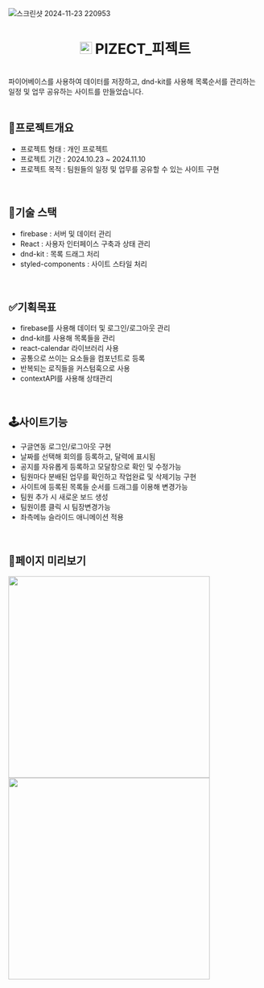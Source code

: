 ![스크린샷 2024-11-23 220953](https://github.com/user-attachments/assets/9138a968-f777-4524-9184-2a402714e019)

<div align="center">
  <h1>
    <img src='https://github.com/user-attachments/assets/8a21c23e-c46c-4dd1-9be0-f6cb7b2b651a' display='inline' width='24px'/>
    PIZECT_피젝트
  </h1>
  <br />
</div>
파이어베이스를 사용하여 데이터를 저장하고, dnd-kit를 사용해 목록순서를 관리하는 일정 및 업무 공유하는 사이트를 만들었습니다.
<br/>
<br />

## 🌟프로젝트개요

- 프로젝트 형태 : 개인 프로젝트
- 프로젝트 기간 : 2024.10.23 ~ 2024.11.10
- 프로젝트 목적 : 팀원들의 일정 및 업무를 공유할 수 있는 사이트 구현

<br />

## 🔨기술 스택

- firebase : 서버 및 데이터 관리
- React : 사용자 인터페이스 구축과 상태 관리
- dnd-kit : 목록 드래그 처리
- styled-components : 사이트 스타일 처리

<br />

## ✅기획목표

- firebase를 사용해 데이터 및 로그인/로그아웃 관리
- dnd-kit를 사용해 목록들을 관리
- react-calendar 라이브러리 사용
- 공통으로 쓰이는 요소들을 컴포넌트로 등록
- 반복되는 로직들을 커스텀훅으로 사용
- contextAPI를 사용해 상태관리

<br />

## 🕹️사이트기능

- 구글연동 로그인/로그아웃 구현
- 날짜를 선택해 회의를 등록하고, 달력에 표시됨
- 공지를 자유롭게 등록하고 모달창으로 확인 및 수정가능
- 팀원마다 분배된 업무를 확인하고 작업완료 및 삭제기능 구현
- 사이트에 등록된 목록들 순서를 드래그를 이용해 변경가능
- 팀원 추가 시 새로운 보드 생성
- 팀원이름 클릭 시 팀장변경가능
- 좌측메뉴 슬라이드 애니메이션 적용

<br />

## 📃페이지 미리보기
<div>
  <img src='https://github.com/user-attachments/assets/62450788-3086-45c9-9f26-8c14da850640' width='400px' display='inline'/>
  <img src='https://github.com/user-attachments/assets/3d678676-2968-4a9f-81f5-e5b0274b1fda' width='400px' display='inline'/>
</div>
